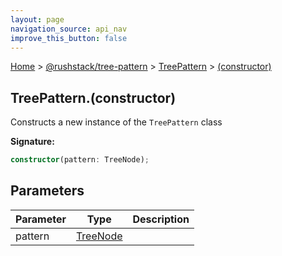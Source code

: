 ```yaml
---
layout: page
navigation_source: api_nav
improve_this_button: false
---
```



[Home](./index.md) &gt; [@rushstack/tree-pattern](./tree-pattern.md) &gt; [TreePattern](./tree-pattern.treepattern.md) &gt; [(constructor)](./tree-pattern.treepattern._constructor_.md)

## TreePattern.(constructor)

Constructs a new instance of the `TreePattern` class

<b>Signature:</b>

```typescript
constructor(pattern: TreeNode);
```

## Parameters

|  Parameter | Type | Description |
|  --- | --- | --- |
|  pattern | [TreeNode](./tree-pattern.treenode.md) |  |
